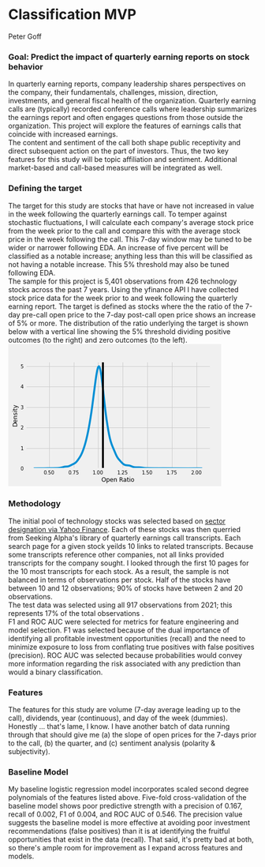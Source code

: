 # Classification MVP
Peter Goff

### Goal: Predict the impact of quarterly earning reports on stock behavior
In quarterly earning reports, company leadership shares perspectives on the company, their fundamentals, challenges, mission, direction, investments, and general fiscal health of the organization. Quarterly earning calls are (typically) recorded conference calls where leadership summarizes the earnings report and often engages questions from those outside the organization. This project will explore the features of earnings calls that coincide with increased earnings. <br>
The content and sentiment of the call both shape public receptivity and direct subsequent action on the part of investors. Thus, the two key features for this study will be topic affiliation and sentiment. Additional market-based and call-based measures will be integrated as well.

### Defining the target
The target for this study are stocks that have or have not increased in value in the week following the quarterly earnings call. To temper against stochastic fluctuations, I will calculate each company's average stock price from the week prior to the call and compare this with the average stock price in the week following the call. This 7-day window may be tuned to be wider or narrower following EDA. An increase of five percent will be classified as a notable increase; anything less than this will be classified as not having a notable increase. This 5% threshold may also be tuned following EDA. <br>
The sample for this project is 5,401 observations from 426 technology stocks across the past 7 years. Using the yfinance API I have collected stock price data for the week prior to and week following the quarterly earning report. The target is defined as stocks where the the ratio of the 7-day pre-call open price to the 7-day post-call open price shows an increase of 5% or more. The distribution of the ratio underlying the target is shown below with a vertical line showing the 5% threshold dividing positive outcomes (to the right) and zero outcomes (to the left). <br>
![fig1](feature_density.png)

### Methodology
The initial pool of technology stocks was selected based on [sector designation via Yahoo Finance](https://finance.yahoo.com/screener/new). Each of these stocks was then querried from Seeking Alpha's library of quarterly earnings call transcripts. Each search page for a given stock yeilds 10 links to related transcripts. Because some transcripts reference other companies, not all links provided transcripts for the company sought. I looked through the first 10 pages for the 10 most transcripts for each stock. As a result, the sample is not balanced in terms of observations per stock. Half of the stocks have between 10 and 12 observations; 90% of stocks have between 2 and 20 observations. <br>
The test data was selected using all 917 observations from 2021; this represents 17% of the total observations . <br>
F1 and ROC AUC were selected for metrics for feature engineering and model selection. F1 was selected because of the dual importance of identifying all profitable investment opportunities (recall) and the need to minimize exposure to loss from conflating true positives with false positives (precision). ROC AUC was selected because probabilities would convey more information regarding the risk associated with any prediction than would a binary classification. <br>

### Features
The features for this study are volume (7-day average leading up to the call), dividends, year (continuous), and day of the week (dummies). Honestly ... that's lame, I know. I have another batch of data running through that should give me (a) the slope of open prices for the 7-days prior to the call, (b) the quarter, and (c) sentiment analysis (polarity & subjectivity). <br>

### Baseline Model
My baseline logistic regression model incorporates scaled second degree polynomials of the features listed above. Five-fold cross-validation of the baseline model shows poor predictive strength with a precision of 0.167, recall of 0.002, F1 of 0.004, and ROC AUC of 0.546. The precision value suggests the baseline model is more effective at avoiding poor investment recommendations (false positives) than it is at identifying the fruitful opportunities that exist in the data (recall). That said, it's pretty bad at both, so there's ample room for improvement as I expand across features and models. 